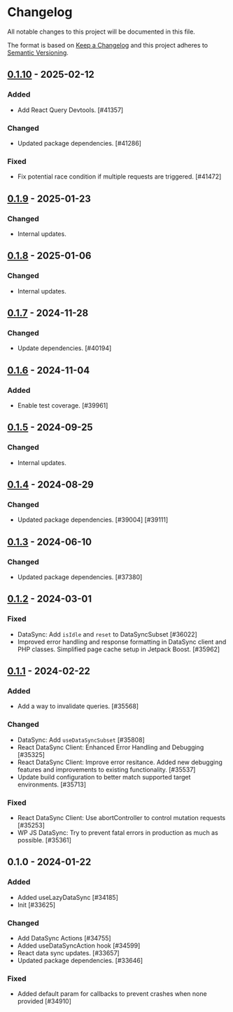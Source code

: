 # Changelog

All notable changes to this project will be documented in this file.

The format is based on [Keep a Changelog](https://keepachangelog.com/en/1.0.0/)
and this project adheres to [Semantic Versioning](https://semver.org/spec/v2.0.0.html).

## [0.1.10] - 2025-02-12
### Added
- Add React Query Devtools. [#41357]

### Changed
- Updated package dependencies. [#41286]

### Fixed
- Fix potential race condition if multiple requests are triggered. [#41472]

## [0.1.9] - 2025-01-23
### Changed
- Internal updates.

## [0.1.8] - 2025-01-06
### Changed
- Internal updates.

## [0.1.7] - 2024-11-28
### Changed
- Update dependencies. [#40194]

## [0.1.6] - 2024-11-04
### Added
- Enable test coverage. [#39961]

## [0.1.5] - 2024-09-25
### Changed
- Internal updates.

## [0.1.4] - 2024-08-29
### Changed
- Updated package dependencies. [#39004] [#39111]

## [0.1.3] - 2024-06-10
### Changed
- Updated package dependencies. [#37380]

## [0.1.2] - 2024-03-01
### Fixed
- DataSync: Add `isIdle` and `reset` to DataSyncSubset [#36022]
- Improved error handling and response formatting in DataSync client and PHP classes. Simplified page cache setup in Jetpack Boost. [#35962]

## [0.1.1] - 2024-02-22
### Added
- Add a way to invalidate queries. [#35568]

### Changed
- DataSync: Add `useDataSyncSubset` [#35808]
- React DataSync Client: Enhanced Error Handling and Debugging [#35325]
- React DataSync Client: Improve error resitance. Added new debugging features and improvements to existing functionality. [#35537]
- Update build configuration to better match supported target environments. [#35713]

### Fixed
- React DataSync Client: Use abortController to control mutation requests [#35253]
- WP JS DataSync: Try to prevent fatal errors in production as much as possible. [#35361]

## 0.1.0 - 2024-01-22
### Added
- Added useLazyDataSync [#34185]
- Init [#33625]

### Changed
- Add DataSync Actions [#34755]
- Added useDataSyncAction hook [#34599]
- React data sync updates. [#33657]
- Updated package dependencies. [#33646]

### Fixed
- Added default param for callbacks to prevent crashes when none provided [#34910]

[0.1.10]: https://github.com/Automattic/jetpack-react-data-sync-client/compare/v0.1.9...v0.1.10
[0.1.9]: https://github.com/Automattic/jetpack-react-data-sync-client/compare/v0.1.8...v0.1.9
[0.1.8]: https://github.com/Automattic/jetpack-react-data-sync-client/compare/v0.1.7...v0.1.8
[0.1.7]: https://github.com/Automattic/jetpack-react-data-sync-client/compare/v0.1.6...v0.1.7
[0.1.6]: https://github.com/Automattic/jetpack-react-data-sync-client/compare/v0.1.5...v0.1.6
[0.1.5]: https://github.com/Automattic/jetpack-react-data-sync-client/compare/v0.1.4...v0.1.5
[0.1.4]: https://github.com/Automattic/jetpack-react-data-sync-client/compare/v0.1.3...v0.1.4
[0.1.3]: https://github.com/Automattic/jetpack-react-data-sync-client/compare/v0.1.2...v0.1.3
[0.1.2]: https://github.com/Automattic/jetpack-react-data-sync-client/compare/v0.1.1...v0.1.2
[0.1.1]: https://github.com/Automattic/jetpack-react-data-sync-client/compare/v0.1.0...v0.1.1
